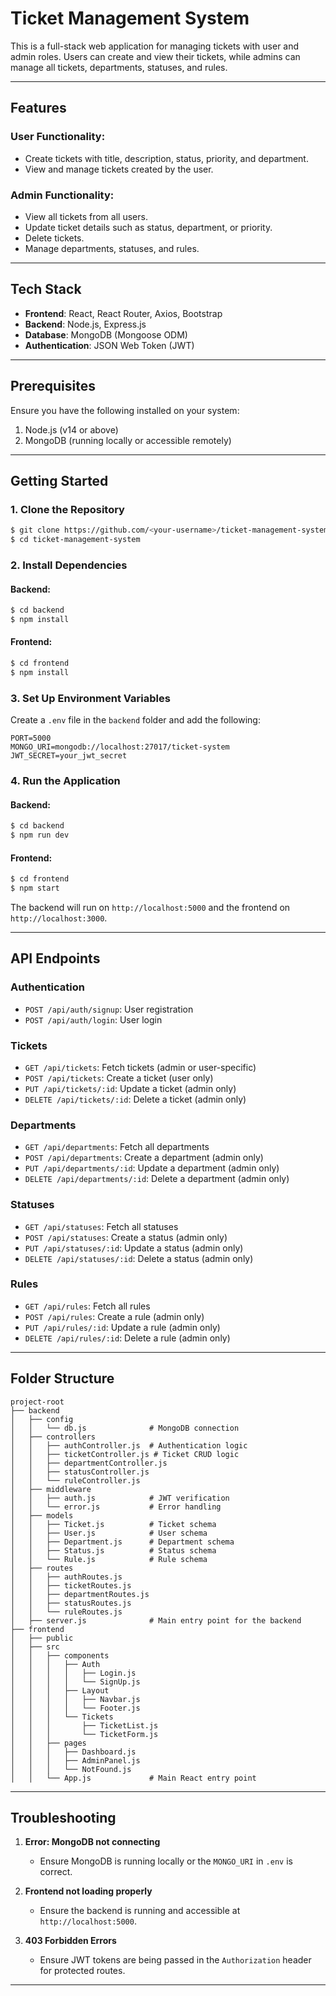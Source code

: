 # Ticket Management System

This is a full-stack web application for managing tickets with user and admin roles. Users can create and view their tickets, while admins can manage all tickets, departments, statuses, and rules.

---

## Features

### User Functionality:
- Create tickets with title, description, status, priority, and department.
- View and manage tickets created by the user.

### Admin Functionality:
- View all tickets from all users.
- Update ticket details such as status, department, or priority.
- Delete tickets.
- Manage departments, statuses, and rules.

---

## Tech Stack

- **Frontend**: React, React Router, Axios, Bootstrap
- **Backend**: Node.js, Express.js
- **Database**: MongoDB (Mongoose ODM)
- **Authentication**: JSON Web Token (JWT)

---

## Prerequisites

Ensure you have the following installed on your system:

1. Node.js (v14 or above)
2. MongoDB (running locally or accessible remotely)

---

## Getting Started

### 1. Clone the Repository
```bash
$ git clone https://github.com/<your-username>/ticket-management-system.git
$ cd ticket-management-system
```

### 2. Install Dependencies
#### Backend:
```bash
$ cd backend
$ npm install
```
#### Frontend:
```bash
$ cd frontend
$ npm install
```

### 3. Set Up Environment Variables

Create a `.env` file in the `backend` folder and add the following:
```env
PORT=5000
MONGO_URI=mongodb://localhost:27017/ticket-system
JWT_SECRET=your_jwt_secret
```

### 4. Run the Application
#### Backend:
```bash
$ cd backend
$ npm run dev
```
#### Frontend:
```bash
$ cd frontend
$ npm start
```

The backend will run on `http://localhost:5000` and the frontend on `http://localhost:3000`.

---

## API Endpoints

### Authentication
- `POST /api/auth/signup`: User registration
- `POST /api/auth/login`: User login

### Tickets
- `GET /api/tickets`: Fetch tickets (admin or user-specific)
- `POST /api/tickets`: Create a ticket (user only)
- `PUT /api/tickets/:id`: Update a ticket (admin only)
- `DELETE /api/tickets/:id`: Delete a ticket (admin only)

### Departments
- `GET /api/departments`: Fetch all departments
- `POST /api/departments`: Create a department (admin only)
- `PUT /api/departments/:id`: Update a department (admin only)
- `DELETE /api/departments/:id`: Delete a department (admin only)

### Statuses
- `GET /api/statuses`: Fetch all statuses
- `POST /api/statuses`: Create a status (admin only)
- `PUT /api/statuses/:id`: Update a status (admin only)
- `DELETE /api/statuses/:id`: Delete a status (admin only)

### Rules
- `GET /api/rules`: Fetch all rules
- `POST /api/rules`: Create a rule (admin only)
- `PUT /api/rules/:id`: Update a rule (admin only)
- `DELETE /api/rules/:id`: Delete a rule (admin only)

---

## Folder Structure
```
project-root
├── backend
│   ├── config
│   │   └── db.js              # MongoDB connection
│   ├── controllers
│   │   ├── authController.js  # Authentication logic
│   │   ├── ticketController.js # Ticket CRUD logic
│   │   ├── departmentController.js
│   │   ├── statusController.js
│   │   └── ruleController.js
│   ├── middleware
│   │   ├── auth.js            # JWT verification
│   │   └── error.js           # Error handling
│   ├── models
│   │   ├── Ticket.js          # Ticket schema
│   │   ├── User.js            # User schema
│   │   ├── Department.js      # Department schema
│   │   ├── Status.js          # Status schema
│   │   └── Rule.js            # Rule schema
│   ├── routes
│   │   ├── authRoutes.js
│   │   ├── ticketRoutes.js
│   │   ├── departmentRoutes.js
│   │   ├── statusRoutes.js
│   │   └── ruleRoutes.js
│   ├── server.js              # Main entry point for the backend
├── frontend
│   ├── public
│   ├── src
│   │   ├── components
│   │   │   ├── Auth
│   │   │   │   ├── Login.js
│   │   │   │   └── SignUp.js
│   │   │   ├── Layout
│   │   │   │   ├── Navbar.js
│   │   │   │   └── Footer.js
│   │   │   └── Tickets
│   │   │       ├── TicketList.js
│   │   │       └── TicketForm.js
│   │   ├── pages
│   │   │   ├── Dashboard.js
│   │   │   ├── AdminPanel.js
│   │   │   └── NotFound.js
│   │   └── App.js             # Main React entry point
```

---

## Troubleshooting

1. **Error: MongoDB not connecting**
   - Ensure MongoDB is running locally or the `MONGO_URI` in `.env` is correct.

2. **Frontend not loading properly**
   - Ensure the backend is running and accessible at `http://localhost:5000`.

3. **403 Forbidden Errors**
   - Ensure JWT tokens are being passed in the `Authorization` header for protected routes.

---

